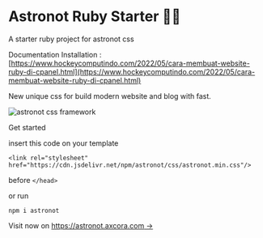 # Astronot Ruby Starter 👩‍🚀

A starter ruby project for astronot css  

Documentation Installation : [https://www.hockeycomputindo.com/2022/05/cara-membuat-website-ruby-di-cpanel.html](https://www.hockeycomputindo.com/2022/05/cara-membuat-website-ruby-di-cpanel.html)

New unique css for build modern website and blog with fast.

![astronot css framework](https://blogger.googleusercontent.com/img/b/R29vZ2xl/AVvXsEjWG5tMgqg5YlnGPgRhyYsyQVSmuYzXROYgyrJEUlXU3l1QrCjdqP1m44ds400MnbKtz6YlNDgrTkT1G6nsHiJEgs-M3t2pYCisUpfudAKhuLnKB0tD1c7knr2wAr7mw3rbz60WqUa3wek4bHkN9sWYeIvC9minU3CgA_MpLTu_F4obxDw62vY_x3A2lQ/s1920/ASTRONOTCSS.jpg)

Get started

insert this code on your template 

`<link rel="stylesheet" href="https://cdn.jsdelivr.net/npm/astronot/css/astronot.min.css"/>`

before `</head>`

or run

`npm i astronot`

Visit now on [https://astronot.axcora.com →](https://astronot.axcora.com)

